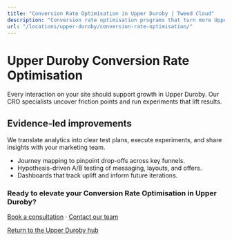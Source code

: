 ```yaml
---
title: "Conversion Rate Optimisation in Upper Duroby | Tweed Cloud"
description: "Conversion rate optimisation programs that turn more Upper Duroby visitors into customers."
url: "/locations/upper-duroby/conversion-rate-optimisation/"
---
```


# Upper Duroby Conversion Rate Optimisation

Every interaction on your site should support growth in Upper Duroby. Our CRO specialists uncover friction points and run experiments that lift results.

## Evidence-led improvements

We translate analytics into clear test plans, execute experiments, and share insights with your marketing team.

- Journey mapping to pinpoint drop-offs across key funnels.
- Hypothesis-driven A/B testing of messaging, layouts, and offers.
- Dashboards that track uplift and inform future iterations.

### Ready to elevate your Conversion Rate Optimisation in Upper Duroby?

[Book a consultation](/consultation/) · [Contact our team](/contact/)

[Return to the Upper Duroby hub](/locations/upper-duroby/)
